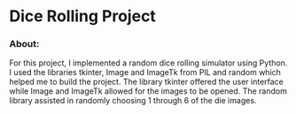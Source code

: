 # Dice Rolling Project
### About: 

For this project, I implemented a random dice rolling simulator using Python. I used the libraries tkinter, Image and ImageTk from PIL and random which helped me to build the project. The library tkinter offered the user interface while Image and ImageTk allowed for the images to be opened. The random library assisted in randomly choosing 1 through 6 of the die images.
